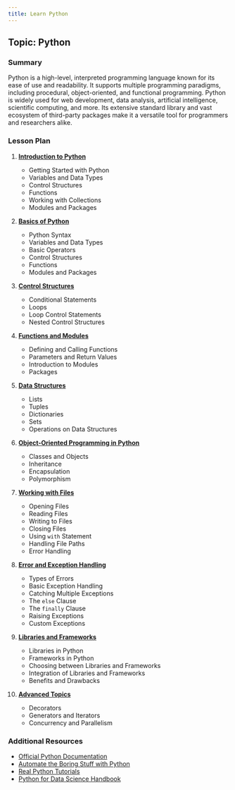 ```yaml
---
title: Learn Python
---
```


## Topic: Python

### Summary
Python is a high-level, interpreted programming language known for its ease of use and readability. It supports multiple programming paradigms, including procedural, object-oriented, and functional programming. Python is widely used for web development, data analysis, artificial intelligence, scientific computing, and more. Its extensive standard library and vast ecosystem of third-party packages make it a versatile tool for programmers and researchers alike.

### Lesson Plan

1. **[Introduction to Python](001-Introduction-to-Python)**
   - Getting Started with Python
   - Variables and Data Types
   - Control Structures
   - Functions
   - Working with Collections
   - Modules and Packages

2. **[Basics of Python](002-Basics-of_Python)**
   - Python Syntax
   - Variables and Data Types
   - Basic Operators
   - Control Structures
   - Functions
   - Modules and Packages

3. **[Control Structures](003-Control-Structures)**
   - Conditional Statements
   - Loops
   - Loop Control Statements
   - Nested Control Structures

4. **[Functions and Modules](004-Functions-and-Modules)**
   - Defining and Calling Functions
   - Parameters and Return Values
   - Introduction to Modules
   - Packages

5. **[Data Structures](005-Data-Structures)**
   - Lists
   - Tuples
   - Dictionaries
   - Sets
   - Operations on Data Structures

6. **[Object-Oriented Programming in Python](006-Object-Oriented-Programming-in-Python)**
   - Classes and Objects
   - Inheritance
   - Encapsulation
   - Polymorphism

7. **[Working with Files](007-Working-with-Files)**
   - Opening Files
   - Reading Files
   - Writing to Files
   - Closing Files
   - Using `with` Statement
   - Handling File Paths
   - Error Handling

8. **[Error and Exception Handling](008-Error-and-Exception-Handling)**
   - Types of Errors
   - Basic Exception Handling
   - Catching Multiple Exceptions
   - The `else` Clause
   - The `finally` Clause
   - Raising Exceptions
   - Custom Exceptions

9. **[Libraries and Frameworks](009-Libraries-and-Frameworks)**
   - Libraries in Python
   - Frameworks in Python
   - Choosing between Libraries and Frameworks
   - Integration of Libraries and Frameworks
   - Benefits and Drawbacks

10. **[Advanced Topics](010-Advanced-Topics)**
    - Decorators
    - Generators and Iterators
    - Concurrency and Parallelism

### Additional Resources
- [Official Python Documentation](https://docs.python.org/3/)
- [Automate the Boring Stuff with Python](https://automatetheboringstuff.com/)
- [Real Python Tutorials](https://realpython.com/)
- [Python for Data Science Handbook](https://jakevdp.github.io/PythonDataScienceHandbook/)
